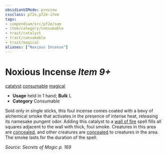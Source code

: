 ```yaml
---
obsidianUIMode: preview
cssclass: pf2e,pf2e-item
tags:
- compendium/src/pf2e/som
- item/category/consumable
- trait/catalyst
- trait/consumable
- trait/magical
aliases: ["Noxious Incense"]
---
```

# Noxious Incense *Item 9+*  
[catalyst](../../../rules/traits/catalyst-som.md)  [consumable](../../../rules/traits/consumable.md)  [magical](../../../rules/traits/magical.md)  

- **Usage** held in 1 hand; **Bulk** L
- **Category** Consumable

Sold only in single sticks, this foul incense comes coated with a bevy of alchemical smoke that activates in the presence of intense heat, releasing its namesake pungent odor. Adding this catalyst to a [wall of fire](../../spells/wall-of-fire.md) spell fills all squares adjacent to the wall with thick, foul smoke. Creatures in this area are [concealed](../../../rules/conditions.md#Concealed), and other creatures are [concealed](../../../rules/conditions.md#Concealed) to creatures in the area. The smoke lasts for the duration of the spell.

*Source: Secrets of Magic p. 169*